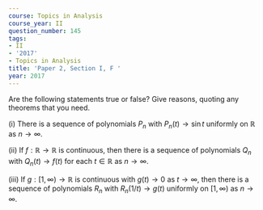 ```yaml
---
course: Topics in Analysis
course_year: II
question_number: 145
tags:
- II
- '2017'
- Topics in Analysis
title: 'Paper 2, Section I, F '
year: 2017
---
```




Are the following statements true or false? Give reasons, quoting any theorems that you need.

(i) There is a sequence of polynomials $P_{n}$ with $P_{n}(t) \rightarrow \sin t$ uniformly on $\mathbb{R}$ as $n \rightarrow \infty$.

(ii) If $f: \mathbb{R} \rightarrow \mathbb{R}$ is continuous, then there is a sequence of polynomials $Q_{n}$ with $Q_{n}(t) \rightarrow f(t)$ for each $t \in \mathbb{R}$ as $n \rightarrow \infty$.

(iii) If $g:[1, \infty) \rightarrow \mathbb{R}$ is continuous with $g(t) \rightarrow 0$ as $t \rightarrow \infty$, then there is a sequence of polynomials $R_{n}$ with $R_{n}(1 / t) \rightarrow g(t)$ uniformly on $[1, \infty)$ as $n \rightarrow \infty$.